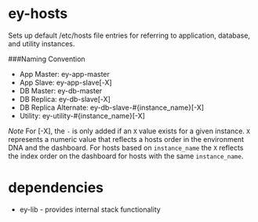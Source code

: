 ey-hosts
========

Sets up default /etc/hosts file entries for referring to application, database, and utility instances.

###Naming Convention
- App Master: ey-app-master
- App Slave: ey-app-slave[-X]
- DB Master: ey-db-master
- DB Replica: ey-db-slave[-X]
- DB Replica Alternate: ey-db-slave-#{instance_name}[-X]
- Utility: ey-utility-#{instance_name}[-X]

*Note* For [-X], the `-` is only added if an `X` value exists for a given instance. `X` represents a numeric value that reflects a hosts order in the environment DNA and the dashboard. For hosts based on `instance_name` the `X` reflects the index order on the dashboard for hosts with the same `instance_name`.

dependencies
============

- ey-lib - provides internal stack functionality
